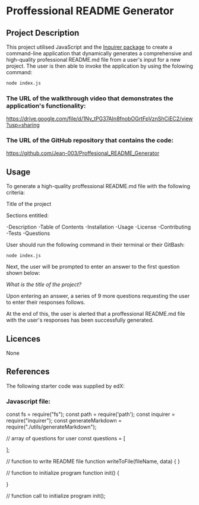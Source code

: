 # Proffessional README Generator

## Project Description

This project utilised JavaScript and the [Inquirer package](https://www.npmjs.com/package/inquirer) to create a command-line application that dynamically generates a comprehensive and high-quality professional README.md file from a user's input for a new project. The user is then able to invoke the application by using the folowing command:

```bash
node index.js
```

### The URL of the walkthrough video that demonstrates the application's functionality:

https://drive.google.com/file/d/1Ny_tPG37AIn8fnobOGrtFpVznShCiEC2/view?usp=sharing

### The URL of the GitHub repository that contains the code:

https://github.com/Jean-003/Proffesional_README_Generator

## Usage

To generate a high-quality proffessional README.md file with the following criteria:

Title of the project

Sections entitled:

-Description
-Table of Contents
-Installation
-Usage
-License
-Contributing
-Tests
-Questions


User should run the following command in their terminal or their GitBash:

```
node index.js

```

Next, the user will be prompted to enter an answer to the first question shown below:

_What is the title of the project?_

Upon entering an answer, a series of 9 more questions requesting the user to enter their responses follows.

At the end of this, the user is alerted that a proffessional README.md file with the user's responses has been successfully generated.

## Licences 

 None

## References 

The following starter code was supplied by edX:

### Javascript file:

const fs = require("fs");
const path = require('path');
const inquirer = require("inquirer");
const generateMarkdown = require("./utils/generateMarkdown");

// array of questions for user
const questions = [

];

// function to write README file
function writeToFile(fileName, data) {
}

// function to initialize program
function init() {

}

// function call to initialize program
init();





